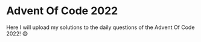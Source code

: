 # Advent Of Code 2022
Here I will upload my solutions to the daily questions of the Advent Of Code 2022! 😄
